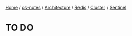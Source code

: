 [Home](https://mengxianbin.github.io) /
[cs-notes](https://mengxianbin.github.io/cs-notes/site) /
[Architecture](https://mengxianbin.github.io/cs-notes/site/Architecture) /
[Redis](https://mengxianbin.github.io/cs-notes/site/Architecture/Redis) /
[Cluster](https://mengxianbin.github.io/cs-notes/site/Architecture/Redis/Cluster) /
[Sentinel](https://mengxianbin.github.io/cs-notes/site/Architecture/Redis/Cluster/Sentinel)

# TO DO
